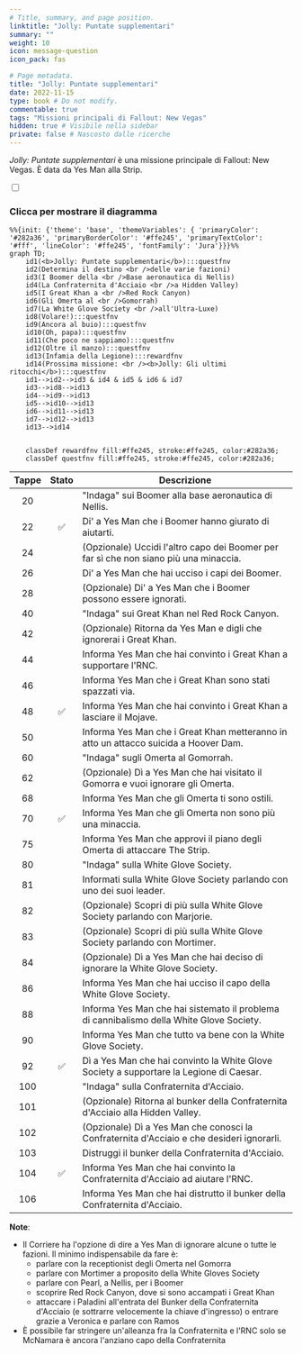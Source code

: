 ```yaml
---
# Title, summary, and page position.
linktitle: "Jolly: Puntate supplementari"
summary: ""
weight: 10
icon: message-question
icon_pack: fas

# Page metadata.
title: "Jolly: Puntate supplementari"
date: 2022-11-15
type: book # Do not modify.
commentable: true
tags: "Missioni principali di Fallout: New Vegas"
hidden: true # Visibile nella sidebar
private: false # Nascosto dalle ricerche
---
```


<div class="fnv">


*Jolly: Puntate supplementari* è una missione principale di Fallout: New Vegas. È data da Yes Man alla Strip.


<section class="chart-collapse">
<input type="checkbox" name="collapse2" id="handle2">
<h3 class="handle">
<label for="handle2">Clicca per mostrare il diagramma</label>
</h3>
<div class="content">

```mermaid
%%{init: {'theme': 'base', 'themeVariables': { 'primaryColor': '#282a36', 'primaryBorderColor': '#ffe245', 'primaryTextColor': '#fff', 'lineColor': '#ffe245', 'fontFamily': 'Jura'}}}%%
graph TD;
    id1(<b>Jolly: Puntate supplementari</b>):::questfnv
    id2(Determina il destino <br />delle varie fazioni)
    id3(I Boomer della <br />Base aeronautica di Nellis)
    id4(La Confraternita d'Acciaio <br />a Hidden Valley)
    id5(I Great Khan a <br />Red Rock Canyon)
    id6(Gli Omerta al <br />Gomorrah)
    id7(La White Glove Society <br />all'Ultra-Luxe) 
    id8(Volare!):::questfnv
    id9(Ancora al buio):::questfnv
    id10(Oh, papa):::questfnv
    id11(Che poco ne sappiamo):::questfnv
    id12(Oltre il manzo):::questfnv
    id13(Infamia della Legione):::rewardfnv 
    id14(Prossima missione: <br /><b>Jolly: Gli ultimi ritocchi</b>):::questfnv
    id1-->id2-->id3 & id4 & id5 & id6 & id7
    id3-->id8-->id13
    id4-->id9-->id13
    id5-->id10-->id13
    id6-->id11-->id13
    id7-->id12-->id13
    id13-->id14
    
    
    classDef rewardfnv fill:#ffe245, stroke:#ffe245, color:#282a36;
    classDef questfnv fill:#ffe245, stroke:#ffe245, color:#282a36;
```

</div>
</section>

| Tappe |       Stato        | Descrizione |
|:-----:|:------------------:| ----------- |
|                           20                          |            | "Indaga" sui Boomer alla base aeronautica di Nellis.                                                                                                                        |
|                           22                          | :white_check_mark: | Di' a Yes Man che i Boomer hanno giurato di aiutarti.                                                                                                                       |
|                           24                          |            | (Opzionale) Uccidi l'altro capo dei Boomer per far sì che non siano più una minaccia.                                                                                       |
|                           26                          |            | Di' a Yes Man che hai ucciso i capi dei Boomer.                                                                                                                             |
|                           28                          |            | (Opzionale) Di' a Yes Man che i Boomer possono essere ignorati.                                                                                                             |
|                           40                          |            | "Indaga" sui Great Khan nel Red Rock Canyon.                                                                                                                                |
|                           42                          |            | (Opzionale) Ritorna da Yes Man e digli che ignorerai i Great Khan.                                                                                                          |
|                           44                          |            | Informa Yes Man che hai convinto i Great Khan a supportare l'RNC.                                                                                                           |
|                           46                          |            | Informa Yes Man che i Great Khan sono stati spazzati via.                                                                                                                   |
|                           48                          | :white_check_mark: | Informa Yes Man che hai convinto i Great Khan a lasciare il Mojave.                                                                                                         |
|                           50                          |            | Informa Yes Man che i Great Khan metteranno in atto un attacco suicida a Hoover Dam.                                                                                        |
|                           60                          |            | "Indaga" sugli Omerta al Gomorrah.                                                                                                                                          |
|                           62                          |            | (Opzionale) Dì a Yes Man che hai visitato il Gomorra e vuoi ignorare gli Omerta.                                                                                            |
|                           68                          |            | Informa Yes Man che gli Omerta ti sono ostili.                                                                                                                              |
|                           70                          | :white_check_mark: | Informa Yes Man che gli Omerta non sono più una minaccia.                                                                                                                   |
|                           75                          |            | Informa Yes Man che approvi il piano degli Omerta di attaccare The Strip.                                                                                                   |
|                           80                          |            | "Indaga" sulla White Glove Society.                                                                                                                                         |
|                           81                          |            | Informati sulla White Glove Society parlando con uno dei suoi leader.                                                                                                       |
|                           82                          |            | (Opzionale) Scopri di più sulla White Glove Society parlando con Marjorie.                                                                                                  |
|                           83                          |            | (Opzionale) Scopri di più sulla White Glove Society parlando con Mortimer.                                                                                                  |
|                           84                          |            | (Opzionale) Dì a Yes Man che hai deciso di ignorare la White Glove Society.                                                                                                 |
|                           86                          |            | Informa Yes Man che hai ucciso il capo della White Glove Society.                                                                                                           |
|                           88                          |            | Informa Yes Man che hai sistemato il problema di cannibalismo della White Glove Society.                                                                                    |
|                           90                          |            | Informa Yes Man che tutto va bene con la White Glove Society.                                                                                                               |
|                           92                          | :white_check_mark: | Dì a Yes Man che hai convinto la White Glove Society a supportare la Legione di Caesar.                                                                                     |
|                          100                          |            | "Indaga" sulla Confraternita d'Acciaio.                                                                                                                                     |
|                          101                          |            | (Opzionale) Ritorna al bunker della Confraternita d'Acciaio alla Hidden Valley.                                                                                             |
|                          102                          |            | (Opzionale) Dì a Yes Man che conosci la Confraternita d'Acciaio e che desideri ignorarli.                                                                                   |
|                          103                          |            | Distruggi il bunker della Confraternita d'Acciaio.                                                                                                                          |
|                          104                          | :white_check_mark: | Informa Yes Man che hai convinto la Confraternita d'Acciaio ad aiutare l'RNC.                                                                                               |
|                          106                          |            | Informa Yes Man che hai distrutto il bunker della Confraternita d'Acciaio.                                                                                                  |





**Note**:
- Il Corriere ha l'opzione di dire a Yes Man di ignorare alcune o tutte le fazioni. Il minimo indispensabile da fare è:
  - parlare con la receptionist degli Omerta nel Gomorra
  - parlare con Mortimer a proposito della White Gloves Society
  - parlare con Pearl, a Nellis, per i Boomer
  - scoprire Red Rock Canyon, dove si sono accampati i Great Khan
  - attaccare i Paladini all'entrata del Bunker della Confraternita d'Acciaio (e sottrarre velocemente la chiave d'ingresso) o entrare grazie a Veronica e parlare con Ramos
- È possibile far stringere un'alleanza fra la Confraternita e l'RNC solo se McNamara è ancora l'anziano capo della Confraternita


</div>


